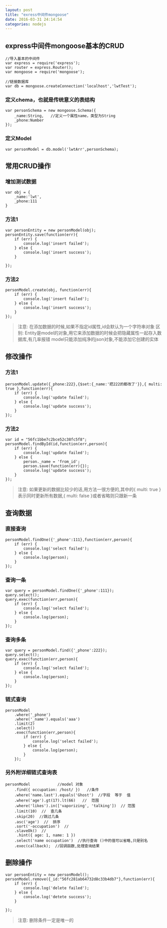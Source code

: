 ```yaml
---
layout: post
title: "exress中间件mongoose"
date: 2016-03-31 24:14:54
categories: nodejs
---
```


## express中间件mongoose基本的CRUD ##

	//导入基本的中间件
	var express = require('express');
	var router = express.Router();
	var mongoose = require('mongoose');
	
	//链接数据库
	var db = mongoose.createConnection('localhost','lwtTest');


### 定义chema，也就是传统意义的表结构 ##

	var personSchema = new mongoose.Schema({
	    _name:String,   //定义一个属性name，类型为String
	    _phone:Number
	});

### 定义Model ##

	var personModel = db.model('lwtArr',personSchema);

## 常用CRUD操作 ##

### 增加测试数据 ##

	var obj = {
	    _name:'lwt',
	    _phone:111
	}

### 方法1 ##

	var personEntity = new personModel(obj);
	personEntity.save(function(err){
	    if (err) {
	        console.log('insert failed');
	    } else {
	        console.log('insert success');
	    }
	
	});

### 方法2 ##

	personModel.create(obj, function(err){
	    if (err) {
	        console.log('insert failed');
	    } else {
	        console.log('insert success');
	    }
	});

>注意:
>在添加数据的时候,如果不指定id属性,id会默认为一个字符串对象
>区别:
>Entity是model的对象,用它来添加数据的时候会把隐藏属性一起存入数据库,有几率报错
>model只能添加纯净的json对象,不能添加它创建的实体


## 修改操作 ##

### 方法1 ##

	personModel.update({_phone:222},{$set:{_name:'把222的都改了'}},{ multi: true },function(err){
	    if (err) {
	        console.log('update failed');
	    } else {
	        console.log('update success');
	    }
	});

### 方法2 ##

	var id = "56fc1bbe7c2bce52c38fc5f8";
	personModel.findById(id,function(err,person){
	    if (err) {
	        console.log('update failed');
	    } else {
	        person._name = 'from_id';
	        person.save(function(err){});
	        console.log('update success');
	    }
	});
	
>注意:
>如果更新的数据比较少的话,用方法一很方便的,其中的{ multi: true }表示同时更新所有数据,{ multi: false }或者省略则只跟新一条


## 查询数据 ##

### 直接查询 ##

	personModel.findOne({'_phone':111},function(err,person){
	    if (err) {
	        console.log('select failed');
	    } else {
	        console.log(person);
	    }
	});

### 查询一条 ##

	var query = personModel.findOne({'_phone':111});
	query.select();
	query.exec(function(err,person){
	    if (err) {
	        console.log('select failed');
	    } else {
	        console.log(person);
	    }
	});

### 查询多条 ##

	var query = personModel.find({'_phone':222});
	query.select();
	query.exec(function(err,person){
	    if (err) {
	        console.log('select failed');
	    } else {
	        console.log(person);
	    }
	});

### 链式查询 ##

	personModel
	    .where('_phone')
	    .where('_name').equals('aaa')
	    .limit(2)
	    .select()
	    .exec(function(err,person){
	        if (err) {
	            console.log('select failed');
	        } else {
	            console.log(person);
	        }
	    });
    
### 另外附详细链式查询表 ##

	personModel            //model 对象
	    .find({ occupation: /host/ })   //条件
	    .where('name.last').equals('Ghost')  //字段  等于  值
	    .where('age').gt(17).lt(66)   //  范围
	    .where('likes').in(['vaporizing', 'talking'])  // 范围
	    .limit(10)  //  查几条
	    .skip(20)  //跳过几条
	    .asc('age')  //  排序
	    .sort('-occupation')  //
	    .slaveOk()  //
	     .hint({ age: 1, name: 1 })
	    .select('name occupation')  //执行查询 ()中的值可以省略,只是别名
	    .exec(callback);  //回调函数,处理查询结果

## 删除操作 ##

	var personEntity = new personModel();
	personModel.remove({_id:"56fc281ab64732d8c33b4db7"},function(err){
	    if (err) {
	        console.log('delete failed');
	    } else {
	        console.log('detete success');
	    }
	
	});
	
>注意:
>删除条件一定是唯一的



